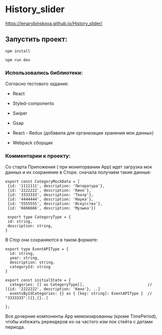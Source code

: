 
# History_slider
https://lenarybinskova.github.io/History_slider/

## Запустить проект:

   ```
   npm install
   ```

   ```
   npm run dev
   ```

### Использовались библиотеки:

Согласно тестового задания:

- React
- Styled-components
- Swiper
- Gsap

- React - Redux (добавила для организации хранения мок данных)
- Webpack сборщик


### Комментарии к проекту:

Со старта Приложения ( при мониторвании App) идет загрузка мок данных и их сохранение в Сторе.
сначала получаем такие данные:

   ```
   export const CategoryMockData = [
    {id: '1111111', description: 'Литература'},
    {id: '2222222', description: 'Кино'},
    {id: '3333333', description: 'Театр'},
    {id: '4444444', description: 'Наука'},
    {id: '5555555', description: 'Искусство'},
    {id: '6666666', description: 'Музыка'}]
    
    export type CategoryType = {
    id: string,
    description: string,
}

   ```

В Стор они сохраняются в таком формате:

  ```
  export type EventAPIType = {
    id: string,
    year: string,
    description: string,
    categoryId: string
}

export const initialState = {
    categories: [] as CategoryType[],                            // [{id: '2222222', description: 'Кино'}, ..]
    eventsByIdCategories: {} as { [key: string]: EventAPIType }  // "3333333":[{},{}..]
 
};
  ```

Все дочерние компоненты App мемоизированны (кроме TimePeriod), чтобы избежать ререндеров из-за частого изм лок стейта с датами периода.

